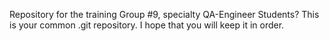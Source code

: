 Repository for the training Group #9, specialty QA-Engineer
Students?
This is your common .git repository. I hope that you will keep it in order.
